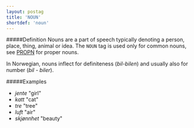 ```yaml
---
layout: postag
title: 'NOUN'
shortdef: 'noun'
---
```

#####Definition
Nouns are a part of speech typically denoting a person, place, thing, animal or idea. The `NOUN` tag is used only for common nouns, see [PROPN]() for proper nouns.

In Norwegian, nouns inflect for definiteness (*bil-bilen*) and usually also for number (*bil - biler*).

#####Examples
* *jente* "girl"
* *katt* "cat"
* *tre* "tree"
* *luft* "air"
* *skjønnhet* "beauty"
<!-- Interlanguage links updated St lis 3 20:58:11 CET 2021 -->
